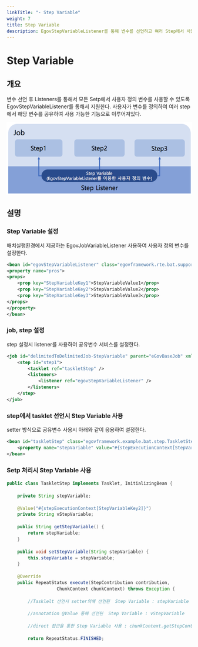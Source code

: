 ```yaml
---
linkTitle: "- Step Variable"
weight: 7
title: Step Variable
description: EgovStepVariableListener를 통해 변수를 선언하고 여러 Step에서 사용자 정의 변수를 공유하여 사용할 수 있는 기능을 지원한다. 이를 통해 배치 실행 중 여러 Step에서 변수를 공유하며 사용할 수 있다.
---
```

# Step Variable

## 개요

변수 선언 후 Listeners를 통해서 모든 Setp에서 사용자 정의 변수를 사용할 수 있도록 EgovStepVariableListener를 통해서 지원한다.
사용자가 변수를 정의하여 여러 step에서 해당 변수를 공유하여 사용 가능한 기능으로 이루어져있다.

![step-variable-architecture6](./images/step-variable-architecture6.png)

## 설명

### Step Variable 설정

배치실행환경에서 제공하는 EgovJobVariableListener 사용하여 사용자 정의 변수를 설정한다.

```xml
<bean id="egovStepVariableListener" class="egovframework.rte.bat.support.EgovStepVariableListener">
<property name="pros">
<props>
	<prop key="StepVariableKey1">StepVariableValue1</prop>
	<prop key="StepVariableKey2">StepVariableValue2</prop>
	<prop key="StepVariableKey3">StepVariableValue3</prop>
</props>
</property>
</bean>
```

### job, step 설정

step 설정시 listener를 사용하여 공유변수 서비스를 설정한다.

```xml
<job id="delimitedToDelimitedJob-StepVariable" parent="eGovBaseJob" xmlns="http://www.springframework.org/schema/batch">
	<step id="step1">
		<tasklet ref="taskletStep" />
		<listeners>
			<listener ref="egovStepVariableListener" />
		</listeners>
	</step>
</job>
```

### step에서 tasklet 선언시 Step Variable 사용

setter 방식으로 공유변수 사용시 아래와 같이 응용하여 설정한다.

```xml
<bean id="taskletStep" class="egovframework.example.bat.step.TaskletStep" scope="step">
	<property name="stepVariable" value="#{stepExecutionContext[StepVariableKey1]}" />
</bean>
```

### Setp 처리시 Step Variable 사용

```java
public class TaskletStep implements Tasklet, InitializingBean {
 
	private String stepVariable;
 
	@Value("#{stepExecutionContext[StepVariableKey2]}")		
	private String vStepVariable;
 
	public String getStepVariable() {
		return stepVariable;
	}
 
	public void setStepVariable(String stepVariable) {
		this.stepVariable = stepVariable;
	}
 
	@Override
	public RepeatStatus execute(StepContribution contribution,
	               ChunkContext chunkContext) throws Exception {
 
		//Tasklelt 선언시 setter의해 선언된  Step Variable : stepVariable
 
		//annotation @Value 통해 선언된  Step Variable : vStepVariable
 
		//direct 접근을 통한 Step Variable 사용 : chunkContext.getStepContext().getStepExecutionContext().get("StepVariableKey3")
 
		return RepeatStatus.FINISHED;

```

